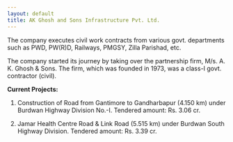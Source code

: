```yaml
---
layout: default
title: AK Ghosh and Sons Infrastructure Pvt. Ltd.
---
```


The company executes civil work contracts from various govt. departments such as PWD, PW(R)D, Railways, PMGSY, Zilla Parishad, etc.  

The company started its journey by taking over the partnership firm, M/s. A. K. Ghosh & Sons. The firm, which was founded in 1973, was a class-I govt. contractor (civil).

**Current Projects:**

1. Construction of Road from Gantimore to Gandharbapur (4.150 km) under Burdwan Highway Division No.-I. Tendered amount: Rs. 3.06 cr.

2. Jamar Health Centre Road & Link Road (5.515 km) under Burdwan South Highway Division. Tendered amount: Rs. 3.39 cr.
